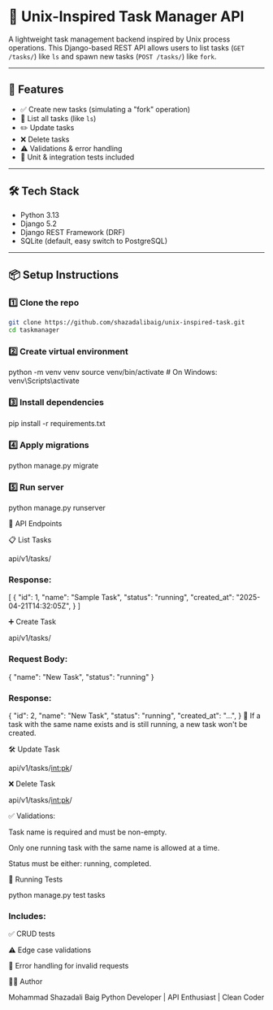 # 🧪 Unix-Inspired Task Manager API

A lightweight task management backend inspired by Unix process operations. This Django-based REST API allows users to list tasks (`GET /tasks/`) like `ls` and spawn new tasks (`POST /tasks/`) like `fork`.

---

## 🚀 Features

- ✅ Create new tasks (simulating a "fork" operation)
- 📄 List all tasks (like `ls`)
- ✏️ Update tasks
- ❌ Delete tasks
- ⚠️ Validations & error handling
- 🧪 Unit & integration tests included

---

## 🛠 Tech Stack

- Python 3.13
- Django 5.2
- Django REST Framework (DRF)
- SQLite (default, easy switch to PostgreSQL)

---

## 📦 Setup Instructions

### 1️⃣ Clone the repo

```bash
git clone https://github.com/shazadalibaig/unix-inspired-task.git
cd taskmanager
```

### 2️⃣ Create virtual environment

python -m venv venv
source venv/bin/activate # On Windows: venv\Scripts\activate

### 3️⃣ Install dependencies

pip install -r requirements.txt

### 4️⃣ Apply migrations

python manage.py migrate

### 5️⃣ Run server

python manage.py runserver

🔗 API Endpoints

📋 List Tasks

api/v1/tasks/

### Response:

[
{
"id": 1,
"name": "Sample Task",
"status": "running",
"created_at": "2025-04-21T14:32:05Z",
}
]

➕ Create Task

api/v1/tasks/

### Request Body:

{
"name": "New Task",
"status": "running"
}

### Response:

{
"id": 2,
"name": "New Task",
"status": "running",
"created_at": "...",
}
🔁 If a task with the same name exists and is still running, a new task won't be created.

🛠 Update Task

api/v1/tasks/<int:pk>/

❌ Delete Task

api/v1/tasks/<int:pk>/

✅ Validations:

Task name is required and must be non-empty.

Only one running task with the same name is allowed at a time.

Status must be either: running, completed.

🧪 Running Tests

python manage.py test tasks

### Includes:

✅ CRUD tests

⚠️ Edge case validations

🚫 Error handling for invalid requests

🧑‍💻 Author

Mohammad Shazadali Baig
Python Developer | API Enthusiast | Clean Coder
